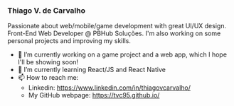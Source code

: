 ### Thiago V. de Carvalho

Passionate about web/mobile/game development with great UI/UX design. Front-End Web Developer @ PBHub Soluções.
I'm also working on some personal projects and improving my skills.
- 🔭 I’m currently working on a game project and a web app, which I hope I'll be showing soon!
- 🌱 I’m currently learning React/JS and React Native
- 📫 How to reach me:
    - Linkedin: https://www.linkedin.com/in/thiagovcarvalho/
    - My GitHub webpage: https://tvc95.github.io/


<!--
**tvc95/tvc95** is a ✨ _special_ ✨ repository because its `README.md` (this file) appears on your GitHub profile.

Here are some ideas to get you started:

- 🔭 I’m currently working on ...
- 🌱 I’m currently learning ...
- 👯 I’m looking to collaborate on ...
- 🤔 I’m looking for help with ...
- 💬 Ask me about ...
- 📫 How to reach me: ...
- 😄 Pronouns: ...
- ⚡ Fun fact: ...
-->
